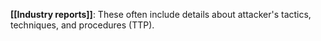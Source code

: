 **[[Industry reports]]**: These often include details about attacker's tactics, techniques, and procedures (TTP).
